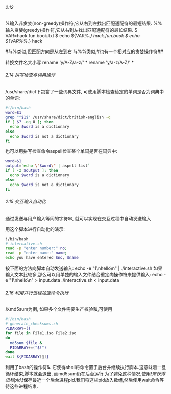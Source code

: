 

###### 2.12 


%输入非贪婪(non-greedy)操作符,它从右到左找出匹配通配符的最短结果.
%%输入贪婪(greedy)操作符,它从右到左找出匹配通配符的最长结果.
$ VAR=hack.fun.book.txt
$ echo ${VAR%.*}
hack.fun.book
$ echo ${VAR%%.*}
hack

#与%类似,但匹配方向是从左到右
与%%类似,#也有一个相对应的贪婪操作符##


转换文件名大小写
rename 'y/A-Z/a-z/' *
rename 'y/a-z/A-Z/' *



###### 2.14 拼写检查与词典操作
/usr/share/dict下包含了一些词典文件, 可使用脚本检查给定的单词是否为词典中的单词:
```bash
#!/bin/bash
word=$1
grep "^$1$" /usr/share/dict/british-english -q
if [ $? -eq 0 ]; then
  echo $word is a dictionary
else
  echo $word is not a dictionary
fi
```

也可以用拼写检查命令aspell检查某个单词是否在词典中:
```bash
word=$1
output=`echo \"$word\" | aspell list`
if [ -z $output ]; then
  echo $word is a dictionary
else
  echo $word is not a dictionary
fi
```


###### 2.15 交互输入自动化
通过发送与用户输入等同的字符串, 就可以实现在交互过程中自动发送输入

用这个脚本进行自动化的演示:
```bash
!/bin/bash
# internative.sh
read -p "enter number:" no;
read -p "enter name:" name;
echo you have entered $no, $name
```
按下面的方法向脚本自动发送输入:
echo -e "1\nhello\n" | ./interactive.sh
如果输入文本比较多,那么可以用单独的输入文件结合重定向操作符来提供输入:
echo -e "1\nhello\n" > input.data
./interactive.sh < input.data


###### 2.16 利用并行进程加速命令执行
以md5sum为例, 如果多个文件需要生产校验和,可使用
```bash
#!/bin/bash
# generate_checksums.sh
PIDARRAY=()
for file in File1.iso File2.iso
do
  md5sum $file &
  PIDARRAY+=("$!")
done
wait ${PIDARRAY[@]}
```
利用了bash的操作符&. 它使得shell将命令置于后台并继续执行脚本.这意味着一旦循环结束,脚本就会退出,
而md5sum仍在后台运行.为了避免这种情况,使用$!来获得进程pid,$!保存最近一个后台进程pid.我们将这些pid放入数组,然后使用wait命令等待这些进程结束.



